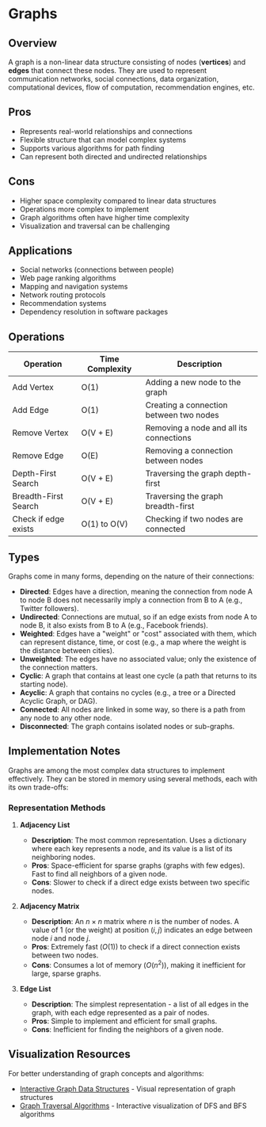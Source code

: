 # Graphs

## Overview
A graph is a non-linear data structure consisting of nodes (**vertices**) and **edges** that connect these nodes. They are used to represent communication networks, social connections, data organization, computational devices, flow of computation, recommendation engines, etc.

## Pros
- Represents real-world relationships and connections
- Flexible structure that can model complex systems
- Supports various algorithms for path finding
- Can represent both directed and undirected relationships

## Cons
- Higher space complexity compared to linear data structures
- Operations more complex to implement
- Graph algorithms often have higher time complexity
- Visualization and traversal can be challenging

## Applications
- Social networks (connections between people)
- Web page ranking algorithms
- Mapping and navigation systems
- Network routing protocols
- Recommendation systems
- Dependency resolution in software packages

## Operations
| Operation | Time Complexity | Description |
|-----------|----------------|-------------|
| Add Vertex | O(1)           | Adding a new node to the graph |
| Add Edge   | O(1)           | Creating a connection between two nodes |
| Remove Vertex | O(V + E)    | Removing a node and all its connections |
| Remove Edge | O(E)          | Removing a connection between nodes |
| Depth-First Search | O(V + E) | Traversing the graph depth-first |
| Breadth-First Search | O(V + E) | Traversing the graph breadth-first |
| Check if edge exists | O(1) to O(V) | Checking if two nodes are connected |

## Types
Graphs come in many forms, depending on the nature of their connections:

- **Directed**: Edges have a direction, meaning the connection from node A to node B does not necessarily imply a connection from B to A (e.g., Twitter followers).
- **Undirected**: Connections are mutual, so if an edge exists from node A to node B, it also exists from B to A (e.g., Facebook friends).
- **Weighted**: Edges have a "weight" or "cost" associated with them, which can represent distance, time, or cost (e.g., a map where the weight is the distance between cities).
- **Unweighted**: The edges have no associated value; only the existence of the connection matters.
- **Cyclic**: A graph that contains at least one cycle (a path that returns to its starting node).
- **Acyclic**: A graph that contains no cycles (e.g., a tree or a Directed Acyclic Graph, or DAG).
- **Connected**: All nodes are linked in some way, so there is a path from any node to any other node.
- **Disconnected**: The graph contains isolated nodes or sub-graphs.

## Implementation Notes

Graphs are among the most complex data structures to implement effectively. They can be stored in memory using several methods, each with its own trade-offs:

### Representation Methods

1. **Adjacency List** 
   * **Description**: The most common representation. Uses a dictionary where each key represents a node, and its value is a list of its neighboring nodes.
   * **Pros**: Space-efficient for sparse graphs (graphs with few edges). Fast to find all neighbors of a given node.
   * **Cons**: Slower to check if a direct edge exists between two specific nodes.

2. **Adjacency Matrix**
   * **Description**: An $n \times n$ matrix where $n$ is the number of nodes. A value of $1$ (or the weight) at position $(i, j)$ indicates an edge between node $i$ and node $j$.
   * **Pros**: Extremely fast ($O(1)$) to check if a direct connection exists between two nodes.
   * **Cons**: Consumes a lot of memory ($O(n^2)$), making it inefficient for large, sparse graphs.

3. **Edge List**
   * **Description**: The simplest representation - a list of all edges in the graph, with each edge represented as a pair of nodes.
   * **Pros**: Simple to implement and efficient for small graphs.
   * **Cons**: Inefficient for finding the neighbors of a given node.

## Visualization Resources

For better understanding of graph concepts and algorithms:

* [Interactive Graph Data Structures](https://visualgo.net/en/graphds) - Visual representation of graph structures
* [Graph Traversal Algorithms](https://visualgo.net/en/dfsbfs) - Interactive visualization of DFS and BFS algorithms